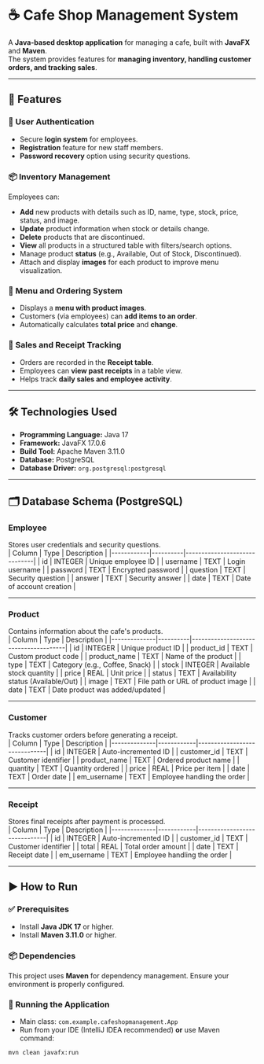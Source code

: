 # ☕ Cafe Shop Management System

A **Java-based desktop application** for managing a cafe, built with **JavaFX** and **Maven**.  
The system provides features for **managing inventory, handling customer orders, and tracking sales**.

---

## 🚀 Features

### 🔑 User Authentication
- Secure **login system** for employees.
- **Registration** feature for new staff members.
- **Password recovery** option using security questions.

### 📦 Inventory Management
Employees can:
- **Add** new products with details such as ID, name, type, stock, price, status, and image.
- **Update** product information when stock or details change.
- **Delete** products that are discontinued.
- **View** all products in a structured table with filters/search options.
- Manage product **status** (e.g., Available, Out of Stock, Discontinued).
- Attach and display **images** for each product to improve menu visualization.

### 🍴 Menu and Ordering System
- Displays a **menu with product images**.
- Customers (via employees) can **add items to an order**.
- Automatically calculates **total price** and **change**.

### 🧾 Sales and Receipt Tracking
- Orders are recorded in the **Receipt table**.
- Employees can **view past receipts** in a table view.
- Helps track **daily sales and employee activity**.

---

## 🛠️ Technologies Used
- **Programming Language:** Java 17  
- **Framework:** JavaFX 17.0.6  
- **Build Tool:** Apache Maven 3.11.0  
- **Database:** PostgreSQL  
- **Database Driver:** `org.postgresql:postgresql`  

---

## 🗂️ Database Schema (PostgreSQL)

### **Employee**  
Stores user credentials and security questions.  
| Column     | Type     | Description                  |
|------------|----------|------------------------------|
| id         | INTEGER  | Unique employee ID           |
| username   | TEXT     | Login username               |
| password   | TEXT     | Encrypted password           |
| question   | TEXT     | Security question            |
| answer     | TEXT     | Security answer              |
| date       | TEXT     | Date of account creation     |

---

### **Product**  
Contains information about the cafe's products.  
| Column       | Type     | Description                          |
|--------------|----------|--------------------------------------|
| id           | INTEGER  | Unique product ID                    |
| product_id   | TEXT     | Custom product code                  |
| product_name | TEXT     | Name of the product                  |
| type         | TEXT     | Category (e.g., Coffee, Snack)       |
| stock        | INTEGER  | Available stock quantity             |
| price        | REAL     | Unit price                           |
| status       | TEXT     | Availability status (Available/Out)  |
| image        | TEXT     | File path or URL of product image    |
| date         | TEXT     | Date product was added/updated       |

---

### **Customer**  
Tracks customer orders before generating a receipt.  
| Column       | Type       | Description                  |
|--------------|------------|------------------------------|
| id           | INTEGER    | Auto-incremented ID          |
| customer_id  | TEXT       | Customer identifier          |
| product_name | TEXT       | Ordered product name         |
| quantity     | TEXT       | Quantity ordered             |
| price        | REAL       | Price per item               |
| date         | TEXT       | Order date                   |
| em_username  | TEXT       | Employee handling the order  |

---

### **Receipt**  
Stores final receipts after payment is processed.  
| Column       | Type       | Description                  |
|--------------|------------|------------------------------|
| id           | INTEGER    | Auto-incremented ID          |
| customer_id  | TEXT       | Customer identifier          |
| total        | REAL       | Total order amount           |
| date         | TEXT       | Receipt date                 |
| em_username  | TEXT       | Employee handling the order  |

---

## ▶️ How to Run

### ✅ Prerequisites
- Install **Java JDK 17** or higher.
- Install **Maven 3.11.0** or higher.

### 📦 Dependencies
This project uses **Maven** for dependency management. Ensure your environment is properly configured.

### 🔧 Running the Application
- Main class: `com.example.cafeshopmanagement.App`  
- Run from your IDE (IntelliJ IDEA recommended) **or** use Maven command:

```bash
mvn clean javafx:run
